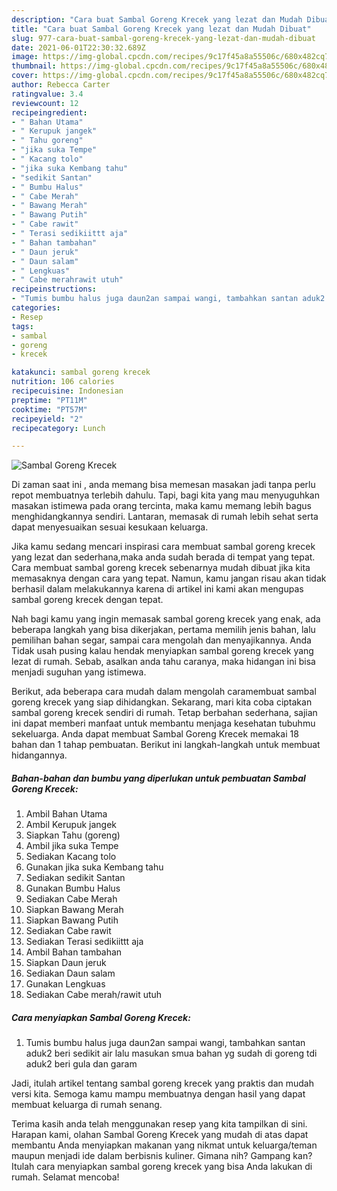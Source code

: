 ```yaml
---
description: "Cara buat Sambal Goreng Krecek yang lezat dan Mudah Dibuat"
title: "Cara buat Sambal Goreng Krecek yang lezat dan Mudah Dibuat"
slug: 977-cara-buat-sambal-goreng-krecek-yang-lezat-dan-mudah-dibuat
date: 2021-06-01T22:30:32.689Z
image: https://img-global.cpcdn.com/recipes/9c17f45a8a55506c/680x482cq70/sambal-goreng-krecek-foto-resep-utama.jpg
thumbnail: https://img-global.cpcdn.com/recipes/9c17f45a8a55506c/680x482cq70/sambal-goreng-krecek-foto-resep-utama.jpg
cover: https://img-global.cpcdn.com/recipes/9c17f45a8a55506c/680x482cq70/sambal-goreng-krecek-foto-resep-utama.jpg
author: Rebecca Carter
ratingvalue: 3.4
reviewcount: 12
recipeingredient:
- " Bahan Utama"
- " Kerupuk jangek"
- " Tahu goreng"
- "jika suka Tempe"
- " Kacang tolo"
- "jika suka Kembang tahu"
- "sedikit Santan"
- " Bumbu Halus"
- " Cabe Merah"
- " Bawang Merah"
- " Bawang Putih"
- " Cabe rawit"
- " Terasi sedikiittt aja"
- " Bahan tambahan"
- " Daun jeruk"
- " Daun salam"
- " Lengkuas"
- " Cabe merahrawit utuh"
recipeinstructions:
- "Tumis bumbu halus juga daun2an sampai wangi, tambahkan santan aduk2 beri sedikit air lalu masukan smua bahan yg sudah di goreng tdi aduk2 beri gula dan garam"
categories:
- Resep
tags:
- sambal
- goreng
- krecek

katakunci: sambal goreng krecek 
nutrition: 106 calories
recipecuisine: Indonesian
preptime: "PT11M"
cooktime: "PT57M"
recipeyield: "2"
recipecategory: Lunch

---
```



![Sambal Goreng Krecek](https://img-global.cpcdn.com/recipes/9c17f45a8a55506c/680x482cq70/sambal-goreng-krecek-foto-resep-utama.jpg)

Di zaman  saat ini , anda memang bisa memesan masakan jadi tanpa perlu repot membuatnya terlebih dahulu. Tapi, bagi kita yang mau menyuguhkan masakan istimewa pada orang tercinta, maka kamu memang lebih bagus menghidangkannya sendiri. Lantaran, memasak di rumah lebih sehat serta dapat menyesuaikan sesuai kesukaan keluarga.

Jika kamu sedang mencari inspirasi cara membuat sambal goreng krecek yang lezat dan sederhana,maka anda sudah berada di tempat yang tepat. Cara membuat sambal goreng krecek  sebenarnya mudah dibuat jika kita memasaknya dengan cara yang tepat. Namun, kamu jangan risau akan tidak berhasil dalam melakukannya 
karena di artikel ini kami akan mengupas sambal goreng krecek dengan tepat.  



Nah bagi kamu yang ingin memasak sambal goreng krecek yang enak, ada beberapa langkah yang bisa dikerjakan, pertama memilih jenis bahan, lalu pemilihan bahan segar, sampai cara mengolah dan menyajikannya. Anda Tidak usah pusing kalau hendak menyiapkan sambal goreng krecek yang lezat di rumah. Sebab, asalkan anda  tahu caranya, maka hidangan ini bisa menjadi suguhan yang istimewa.

Berikut, ada beberapa cara mudah dalam mengolah caramembuat sambal goreng krecek yang siap dihidangkan. Sekarang, mari kita coba ciptakan sambal goreng krecek sendiri di rumah. Tetap berbahan sederhana, sajian ini dapat memberi manfaat untuk membantu menjaga kesehatan tubuhmu sekeluarga. Anda dapat membuat Sambal Goreng Krecek memakai 18 bahan dan 1 tahap pembuatan. Berikut ini langkah-langkah untuk membuat hidangannya.

<!--inarticleads1-->

##### Bahan-bahan dan bumbu yang diperlukan untuk pembuatan Sambal Goreng Krecek:

1. Ambil  Bahan Utama
1. Ambil  Kerupuk jangek
1. Siapkan  Tahu (goreng)
1. Ambil jika suka Tempe
1. Sediakan  Kacang tolo
1. Gunakan jika suka Kembang tahu
1. Sediakan sedikit Santan
1. Gunakan  Bumbu Halus
1. Sediakan  Cabe Merah
1. Siapkan  Bawang Merah
1. Siapkan  Bawang Putih
1. Sediakan  Cabe rawit
1. Sediakan  Terasi sedikiittt aja
1. Ambil  Bahan tambahan
1. Siapkan  Daun jeruk
1. Sediakan  Daun salam
1. Gunakan  Lengkuas
1. Sediakan  Cabe merah/rawit utuh




<!--inarticleads2-->

##### Cara menyiapkan Sambal Goreng Krecek:

1. Tumis bumbu halus juga daun2an sampai wangi, tambahkan santan aduk2 beri sedikit air lalu masukan smua bahan yg sudah di goreng tdi aduk2 beri gula dan garam




Jadi, itulah artikel tentang  sambal goreng krecek  yang praktis dan mudah versi kita. Semoga kamu mampu membuatnya dengan hasil yang dapat membuat keluarga di rumah senang. 

Terima kasih anda telah menggunakan resep yang kita tampilkan di sini. Harapan kami, olahan  Sambal Goreng Krecek yang mudah di atas dapat membantu Anda menyiapkan makanan yang nikmat untuk keluarga/teman maupun menjadi ide dalam berbisnis kuliner. Gimana nih? Gampang kan? Itulah cara menyiapkan sambal goreng krecek yang bisa Anda lakukan di rumah. Selamat mencoba!

